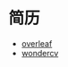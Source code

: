 # 简历

- [overleaf][overleaf]
- [wondercv][wondercv]

[overleaf]: https://www.overleaf.com/project/62deab6b35af401e535ca9c6
[wondercv]: https://www.wondercv.com/cvs

